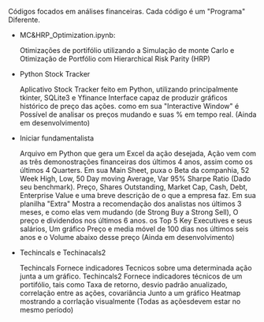 Códigos focados em análises financeiras.
Cada código é um "Programa" Diferente.

* MC&HRP_Optimization.ipynb:

  Otimizações de portifólio utilizando a Simulação de monte Carlo e Otimização de Portfólio com Hierarchical Risk Parity (HRP)

* Python Stock Tracker

  Aplicativo Stock Tracker feito em Python, utilizando principalmente tkinter, SQLite3 e Yfinance
  Interface capaz de produzir gráficos histórico de preço das ações. como em sua "Interactive Window" é Possível de analisar os preços mudando e suas % em tempo real.
  (Ainda em desenvolvimento)

* Iniciar fundamentalista

  Arquivo em Python que gera um Excel da ação desejada, Ação vem com as três demonostrações financeiras dos últimos 4 anos, assim como os últimos 4 Quarters.
  Em sua Main Sheet, puxa o Beta da companhia, 52 Week High, Low, 50 Day moving Average, Var 95% Sharpe Ratio (Dado seu benchmark). Preço, Shares Outstanding, Market Cap, Cash, Debt, Enterprise Value e uma breve descrição de o que a empresa faz.
  Em sua planilha "Extra" Mostra a recomendação dos analistas nos últimos 3 meses, e como elas vem mudando (de Strong Buy a Strong Sell), O preço e dividendos nos últimos 6 anos. os Top 5 Key Executives e seus salários, Um gráfico Preço e media móvel de 100 dias nos últimos seis anos
  e o Volume abaixo desse preço
  (Ainda em desenvolvimento)

* Techincals e Techinacals2

  Techincals Fornece indicadores Tecnicos sobre uma determinada ação junta a um gráfico.
  Techincals2 Fornece indicadores técnicos de um portifólio, tais como Taxa de retorno, desvio padrão anualizado, correlação entre as ações, covariância Junto a um gráfico Heatmap mostrando a corrlação visualmente (Todas as açõesdevem estar no mesmo período)


  
  
